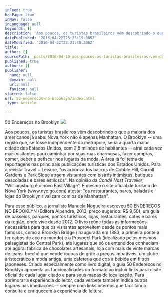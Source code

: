 ```yaml
---
inFeed: true
hasPage: true
inNav: false
inLanguage: null
keywords: []
description: 'Aos poucos, os turistas brasileiros vêm descobrindo o que a maioria dos americanos já sabe: Nova York não é apenas Manhattan. O Brooklyn – uma região que, se fosse independente da metrópole, seria a quarta maior cidade dos Estados Unidos, com 2,5 milhões de habitantes – atrai cada vez mais visitantes para caminhar por suas ruas charmosas, fazer compras, comer, beber e petiscar nos lugares da moda. A área já foi tema de reportagens nas principais publicações turísticas dos Estados Unidos. Para a revista Travel + Leisure, “os arborizados bairros de Cobble Hill, Carroll Gardens e Park Slope atraem visitantes com bistrôs intimistas, butiques descoladas e bares estilosos”. Na opinião da Condé Nast Traveller, “Williamsburg é o novo East Village”. E mesmo o site oficial de turismo de Nova York (www.nyc.go.com) atesta: “os restaurantes, bares, baladas e lojas do Brooklyn rivalizam com os de Manhattan”. '
datePublished: '2016-04-22T23:25:19.005Z'
dateModified: '2016-04-22T23:23:48.306Z'
title: ''
author: []
sourcePath: _posts/2016-04-10-aos-poucos-os-turistas-brasileiros-vem-descobrindo-o-que-a.md
published: true
authors: []
publisher:
  name: null
  domain: null
  url: null
  favicon: null
starred: false
url: 50-enderecos-no-brooklyn/index.html
_type: Article

---
```

50 Endereços no Brooklyn
![](https://the-grid-user-content.s3-us-west-2.amazonaws.com/294404e8-cc63-4683-931a-ff9ccf46c771.png)

Aos poucos, os turistas brasileiros vêm descobrindo o que a maioria dos americanos já sabe: Nova York não é apenas Manhattan. O Brooklyn -- uma região que, se fosse independente da metrópole, seria a quarta maior cidade dos Estados Unidos, com 2,5 milhões de habitantes -- atrai cada vez mais visitantes para caminhar por suas ruas charmosas, fazer compras, comer, beber e petiscar nos lugares da moda. A área já foi tema de reportagens nas principais publicações turísticas dos Estados Unidos. Para a revista Travel + Leisure, "os arborizados bairros de Cobble Hill, Carroll Gardens e Park Slope atraem visitantes com bistrôs intimistas, butiques descoladas e bares estilosos". Na opinião da _Condé Nast Traveller_, "Williamsburg é o novo East Village". E mesmo o site oficial de turismo de Nova York (www.nyc.go.com) atesta: "os restaurantes, bares, baladas e lojas do Brooklyn rivalizam com os de Manhattan". 

Para esse público, a jornalista Manuela Nogueira escreveu 50 ENDEREÇOS NO BROOKLYN (Editora Alpendre, 2013, preço sugerido: R$ 9,50), um guia de passeios, parques, pontos turísticos, lojas, restaurantes, cafés e bares da região, onde vive desde 2012\. O livro reúne todas as informações necessárias para que os visitantes aproveitem desde os pontos mais famosos, como a Brooklyn Bridge (inaugurada em 1883, a primeira ponte a ter cabos de aço no mundo) e o Prospect Park (idealizado pelos mesmos paisagistas do Central Park), até lugares que só os entendidos conheciam até agora: fábrica de chocolates artesanais, loja com mais de vinte marcas de jeans, brechó que vende roupas de grife a preços imbatíveis, um clube aristocrático à moda antiga, uma cafeteria que coa a bebida em filtros japoneses. Criado especialmente como livro digital, o guia 50 Endereços no Brooklyn aproveita as funcionalidades do formato ao incluir links para o site oficial de cada lugar citado e para seus mapas de localização. Para aprimorar a experiência do leitor, cada verbete também indica outros lugares nas imediações -- sempre com links internos que facilitam a consulta e enriquecem a experiência de leitura.